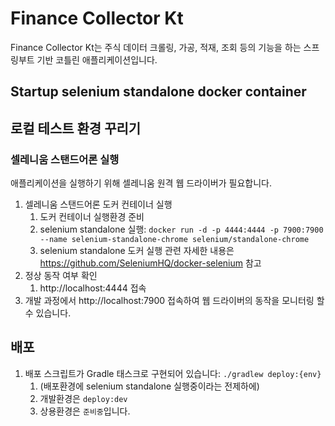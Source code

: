 # Finance Collector Kt
Finance Collector Kt는 주식 데이터 크롤링, 가공, 적재, 조회 등의 기능을 하는 스프링부트 기반 코틀린 애플리케이션입니다.

## Startup selenium standalone docker container
## 로컬 테스트 환경 꾸리기
### 셀레니움 스탠드어론 실행
애플리케이션을 실행하기 위해 셀레니움 원격 웹 드라이버가 필요합니다.
1. 셀레니움 스탠드어론 도커 컨테이너 실행
    1. 도커 컨테이너 실행환경 준비
    1. selenium standalone 실행: `docker run -d -p 4444:4444 -p 7900:7900 --name selenium-standalone-chrome selenium/standalone-chrome`
    1. selenium standalone 도커 실행 관련 자세한 내용은 https://github.com/SeleniumHQ/docker-selenium 참고
1. 정상 동작 여부 확인
    1. http://localhost:4444 접속
1. 개발 과정에서 http://localhost:7900 접속하여 웹 드라이버의 동작을 모니터링 할 수 있습니다.


## 배포
1. 배포 스크립트가 Gradle 태스크로 구현되어 있습니다: `./gradlew deploy:{env}`
    1. (배포환경에 selenium standalone 실행중이라는 전제하에)
    1. 개발환경은 `deploy:dev`
    1. 상용환경은 `준비중`입니다.